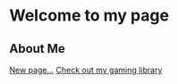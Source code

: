 [Comment]: # (Below is a list of reference links to be used in the markdown file)

[gaming]: /gaming "My game collection"
[newPage]: /newPage "Some random page"

[Comment]: # (Here is the start of the actual page content)

# Welcome to my page

## About Me

[New page...][newPage]
[Check out my gaming library][gaming]


